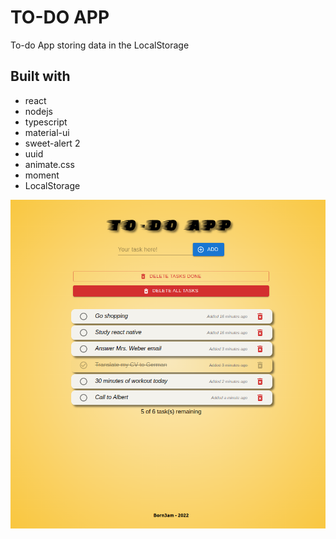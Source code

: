 # TO-DO APP

To-do App storing data in the LocalStorage

## Built with

- react
- nodejs
- typescript
- material-ui
- sweet-alert 2
- uuid
- animate.css
- moment
- LocalStorage

![](./README.md-files/todoapp.png)
